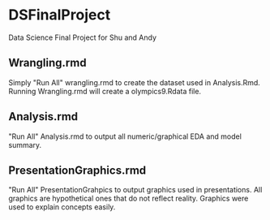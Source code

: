 # DSFinalProject
Data Science Final Project for Shu and Andy

## Wrangling.rmd
Simply "Run All" wrangling.rmd to create the dataset used in Analysis.Rmd. Running Wrangling.rmd will create a olympics9.Rdata file. 

## Analysis.rmd
"Run All" Analysis.rmd to output all numeric/graphical EDA and model summary. 

## PresentationGraphics.rmd
"Run All" PresentationGrahpics to output graphics used in presentations. All graphics are hypothetical ones that do not reflect reality. Graphics were used to explain concepts easily. 